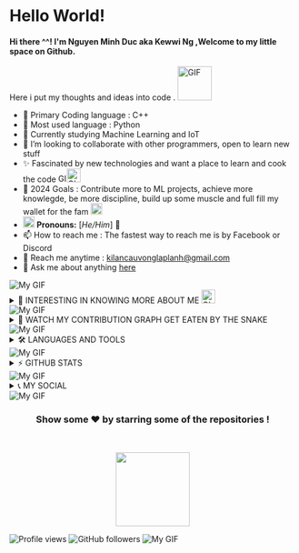 <!-- 
	Kewwi made this
-->
# **Hello World!**

#### Hi there ^^! I'm Nguyen Minh Duc aka Kewwi Ng ,Welcome to my little space on Github. 
 Here i put my thoughts and ideas into code . <img alt = "GIF" src=https://github.com/cuddles47/cuddles47/blob/main/assets/wave.gif width="60px" /> 

- 🔭 Primary Coding language : C++
- 🐍 Most used language : Python
- 🌱 Currently studying Machine Learning and IoT
- 👯 I’m looking to collaborate with other programmers, open to learn new stuff
- ✨ Fascinated by new technologies and want a place to learn and cook the code <img alt = "GIF" src=https://github.com/cuddles47/cuddles47/blob/main/assets/Cauldron.gif width="15px" /><img alt = "GIF" src=https://github.com/cuddles47/cuddles47/blob/main/assets/gandalf_parrot.gif width="24px" />
- 🥅 2024 Goals : Contribute more to ML projects, achieve more knowlegde, be more discipline, build up some muscle and full fill my wallet for the fam <img alt = "GIF" src=https://github.com/cuddles47/cuddles47/blob/main/assets/coin.gif width="20px" />
- <img alt="GIF" src=https://github.com/cuddles47/cuddles47/blob/main/assets/powerup.gif width="20px" /> **Pronouns:** [*He/Him*] 🧔
- 📫 How to reach me : The fastest way to reach me is by Facebook or Discord
- 📧 Reach me anytime : kilancauvonglaplanh@gmail.com
- 💬 Ask me about anything [here](https://github.com/cuddles47/cuddles47/issues)
<img src="https://github.com/cuddles47/cuddles47/blob/main/assets/115834477-dbab4500-a447-11eb-908a-139a6edaec5c.gif" alt="My GIF" title="My GIF" target="_blank">
<details>
	<summary> 🧐 INTERESTING IN KNOWING MORE ABOUT ME <img alt = "GIF" src=https://github.com/cuddles47/cuddles47/blob/main/assets/point_down.gif width="24px" /> </summary>

  <br />
  <img alt="" align="right" src="https://github.com/cuddles47/cuddles47/blob/main/assets/richad(richard%20watterson%20chad%20phase).gif" width="300">

  
Salute! I'm currently navigating my third year at Uneti University and FPT Skillking in Vietnam, juggling roles as an avid student, a proficient developer, and a dedicated Python instructor. In addition to my tech-centric pursuits, I derive pleasure from gardening, relish invigorating jogs, and partake in lively gaming sessions with friends.

I am deeply committed to evolving into a seasoned software developer and design enthusiast, fueled by an unyielding dedication to self-improvement. Beyond coding and tending to my garden, I find joy in experimenting with cooking and turning basic ingredients into gratifying meals.

With a down-to-earth demeanor and a straightforward approach to life, I embrace simplicity while maintaining a continuous thirst for learning. I thrive on challenges and am motivated by the prospect of personal and professional growth. An enthusiastic seeker of knowledge, I am quick to adapt to new technologies, consistently willing to study emerging trends, and pride myself on being a rapid learner.

In my quest for mastery, I actively seek a mentor who shares my passion and is dedicated to guiding me on this dynamic journey. Whether I'm delving into the intricacies of coding, exploring innovative solutions, or actively pursuing the latest in technology, I bring a relentless pursuit of excellence and a readiness to embrace new challenges. 

I 'm in search of a mentor who is dedicated and wholeheartedly invested in my journey and a workplace for working experience and fully develope myself. &nbsp;<img alt = "GIF" src=https://github.com/cuddles47/cuddles47/blob/main/assets/happy.gif width="24px" />
  <br />
  <p align="center">
    <img src="https://readme-typing-svg.herokuapp.com?font=Fira+Code&duration=1200&pause=800&random=false&lines=I+believed+in+Python+supremacy;I+love+making+games;Passionate+in+ML;&width=400&height=50">
  </p>
  <p align="center"style="font-size: 20px; color: blue;" >
    <strong>In my own way to my goal with my duty and ain't gonna stop till things done</strong>
  </p>
  <p align="center">
     <img alt = "GIF" src=https://github.com/cuddles47/cuddles47/blob/main/assets/403210208_331194382991977_1610066798593562093_n.jpg />
  </p>
</details>
<img src="https://github.com/cuddles47/cuddles47/blob/main/assets/115834477-dbab4500-a447-11eb-908a-139a6edaec5c.gif" alt="My GIF" title="My GIF" target="_blank">
<details>
	<summary> 🐍 WATCH MY CONTRIBUTION GRAPH GET EATEN BY THE SNAKE  </summary>
	<br />
	
<picture>
  <source media="(prefers-color-scheme: dark)" srcset="https://github.com/cuddles47/cuddles47/blob/output/github-contribution-grid-snake-dark.svg">
  <source media="(prefers-color-scheme: light)" srcset="https://https://github.com/cuddles47/cuddles47/output/github-contribution-grid-snake.svg">
  <img alt="github contribution grid snake animation" src="https://https://github.com/cuddles47/cuddles47/output/github-contribution-grid-snake.svg">
</picture>

<p align="center"> 
  <b>Visitor count</b><br>
  <img src="https://profile-counter.glitch.me/cuddles/count.svg" />
  </br>
</p>
</details>
<img src="https://github.com/cuddles47/cuddles47/blob/main/assets/115834477-dbab4500-a447-11eb-908a-139a6edaec5c.gif" alt="My GIF" title="My GIF" target="_blank">
<details>
	<summary> 🛠️ LANGUAGES AND TOOLS </summary>
	<table>
    <tr>
        <td style="font-weight: bold; padding-right: 10px; vertical-align: center; border: none;">Backend:</td>
        <td><img height="40" src="https://skillicons.dev/icons?i=php,java,cs,net,python,nginx"/></td>
    </tr>
    <tr>
        <td style="font-weight: bold; padding-right: 10px; vertical-align: center;">Frontend:</td>
        <td><img height="40" src="https://skillicons.dev/icons?i=react,mui,html,css,figma"/></td>
    </tr>
    <tr>
        <td style="font-weight: bold; padding-right: 10px; vertical-align: center; border: none;">Database:</td>
        <td><img height="40" src="https://techicons.dev/icons=hadoop"/></td>
    </tr>
    <tr>
        <td style="font-weight: bold; padding-right: 10px; vertical-align: center; border: none;">DevOps:</td>
        <td><img height="40" src="https://skillicons.dev/icons?i=docker,kubernetes,gcp,terraform,jenkins,githubactions,gitlarun"/></td>
    </tr>
    <tr>
        <td style="font-weight: bold; padding-right: 10px; vertical-align: center; border: none;">Automated test:</td>
        <td><img height="40" src="https://skillicons.dev/icons?i=selenium,jest,pytest,phpunit"/></td>
    </tr>
    <tr>
        <td style="font-weight: bold; padding-right: 10px; vertical-align: center; border: none;">Version Control:</td>
        <td><img height="40" src="https://skillicons.dev/icons?i=git,github,gitlab,bitbucket"/></td>
    </tr>
    <tr>
        <td style="font-weight: bold; padding-right: 10px; vertical-align: center; border: none;">Ides:</td>
        <td><img height="40" src="https://skillicons.dev/icons?i=vscode,phpstorm,eclipse,visualstudio,webstorm,sublime"/></td>
    </tr>
    <tr>
        <td style="font-weight: bold; padding-right: 10px; vertical-align: center; border: none;">Other Tools:</td>
        <td><img height="40" src="https://skillicons.dev/icons?i=rabbitmq,grafana,bash"/></td>
    </tr>
    <tr>
        <td style="font-weight: bold; padding-right: 10px; vertical-align: center; border: none;">Operating Systems:</td>
        <td><img height="40" src="https://skillicons.dev/icons?i=windows,ubuntu,debian,alpine"/></td>
    </tr>
</table>
</details>
<img src="https://github.com/cuddles47/cuddles47/blob/main/assets/115834477-dbab4500-a447-11eb-908a-139a6edaec5c.gif" alt="My GIF" title="My GIF" target="_blank">
<details>
	<summary> ⚡ GITHUB STATS </summary>
	<br />
	
<div style="display:flex; flex-flow: column wrap;">
  <div
	<p align="center">
  		<a href="https://github.com/cuddles47">
    			<img src="http://github-profile-summary-cards.vercel.app/api/cards/profile-details?username=cuddles47&theme=radical "/>
  		</a>
	</p>
	<p align="center">
  		<a href="https://github.com/cuddles47">
    			<img src="https://github-readme-stats.vercel.app/api?username=cuddles47&show_icons=true&theme=radical&border_radius=6" alt="Kewwi's GitHub stats"/>
  		</a>
	</p>
	<p align="center">
  		<a href="https://github.com/cuddles47">
    			<img src="https://github-readme-streak-stats.herokuapp.com?user=cuddles47&theme=radical&border_radius=6"/>
  		</a>
	</p>
  </div>
	
<!-- 
my favourite theme list [tokyonight, cobalt, nightowl, blueberry, ambient_gradient, radical, gotham]
-->

</details>
<img src="https://github.com/cuddles47/cuddles47/blob/main/assets/115834477-dbab4500-a447-11eb-908a-139a6edaec5c.gif" alt="My GIF" title="My GIF" target="_blank">
<details>
	<summary> 📞 MY SOCIAL  </summary>
<p align="center">
  <i>Let's connect and chat! Open to anything under the sun.</i>

	
[![Discord](https://img.shields.io/badge/Discord-%235865F2.svg?style=for-the-badge&logo=discord&logoColor=white)](discordapp.com/users/838987358400806914)&nbsp;&nbsp;&nbsp;&nbsp;&nbsp;&nbsp;&nbsp;&nbsp;&nbsp;&nbsp;&nbsp;&nbsp;&nbsp;[![YouTube](https://img.shields.io/badge/YouTube-%23FF0000.svg?style=for-the-badge&logo=YouTube&logoColor=white)](https://www.youtube.com/channel/UCE3wY9UeyiSf5m_Wl8IZKqQ)&nbsp;&nbsp;&nbsp;&nbsp;&nbsp;&nbsp;&nbsp;&nbsp;&nbsp;&nbsp;&nbsp;&nbsp;&nbsp;[![Instagram](https://img.shields.io/badge/Instagram-%23E4405F.svg?style=for-the-badge&logo=Instagram&logoColor=white)](https://www.instagram.com/mduc4723/)&nbsp;&nbsp;&nbsp;&nbsp;&nbsp;&nbsp;&nbsp;&nbsp;&nbsp;&nbsp;&nbsp;&nbsp;&nbsp;[![Telegram](https://img.shields.io/badge/Telegram-2CA5E0?style=for-the-badge&logo=telegram&logoColor=white)]()
&nbsp;&nbsp;&nbsp;&nbsp;&nbsp;&nbsp;&nbsp;&nbsp;&nbsp;&nbsp;&nbsp;&nbsp;&nbsp;[![Facebook Badge](https://img.shields.io/badge/Facebook-1877F2?style=for-the-badge&logo=facebook&logoColor=white)](https://www.facebook.com/cauvong.kilan.3)
</details>
<img src="https://github.com/cuddles47/cuddles47/blob/main/assets/115834477-dbab4500-a447-11eb-908a-139a6edaec5c.gif" alt="My GIF" title="My GIF" target="_blank">
<h3 align="center">
  Show some ❤️ by starring some of the repositories !
</h3>
<br>
<p align="center">
  <img src="https://github.com/cuddles47/cuddles47/blob/main/assets/6dc1c2e41507f4a4c4443da157e690d8.png" width="130px">
</p>   


![Profile views](https://komarev.com/ghpvc/?username=cuddles47&label=PROFILE+VIEWS&style=flat-square) 
![GitHub followers](https://img.shields.io/github/followers/cuddles47?style=social)
<img src="https://github.com/cuddles47/cuddles47/blob/main/assets/115834477-dbab4500-a447-11eb-908a-139a6edaec5c.gif" alt="My GIF" title="My GIF" target="_blank">
</div>






<!-- 
     author =       "Kewwi Ng aka Nguyen Minh Duc",
     date  =	    "November 15th ,2023"
-->



